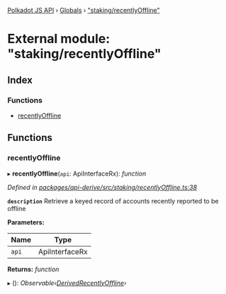 [Polkadot JS API](../README.md) › [Globals](../globals.md) › ["staking/recentlyOffline"](_staking_recentlyoffline_.md)

# External module: "staking/recentlyOffline"

## Index

### Functions

* [recentlyOffline](_staking_recentlyoffline_.md#recentlyoffline)

## Functions

###  recentlyOffline

▸ **recentlyOffline**(`api`: ApiInterfaceRx): *function*

*Defined in [packages/api-derive/src/staking/recentlyOffline.ts:38](https://github.com/polkadot-js/api/blob/ce5c8f7443/packages/api-derive/src/staking/recentlyOffline.ts#L38)*

**`description`** Retrieve a keyed record of accounts recently reported to be offline

**Parameters:**

Name | Type |
------ | ------ |
`api` | ApiInterfaceRx |

**Returns:** *function*

▸ (): *Observable‹[DerivedRecentlyOffline](_types_.md#derivedrecentlyoffline)›*
